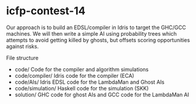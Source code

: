 icfp-contest-14
===============

Our approach is to build an EDSL/compiler in Idris to target the GHC/GCC machines.
We will then write a simple AI using probability trees which attempts to avoid getting killed by ghosts,
but offsets scoring opportunities against risks.

File structure

- code/ Code for the compiler and algorithm simulations
- code/compiler/ Idris code for the compiler (ECA)
- code/AIs/ Idris EDSL code for the LambdaMan and Ghost AIs
- code/simulation/ Haskell code for the simulation (SKK)
- solution/ GHC code for ghost AIs and GCC code for the LambdaMan AI

